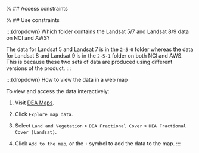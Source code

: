 % ## Access constraints

% ## Use constraints

:::{dropdown} Which folder contains the Landsat 5/7 and Landsat 8/9 data on NCI and AWS?

The data for Landsat 5 and Landsat 7 is in the `2-5-0` folder whereas the data for Landsat 8 and Landsat 9 is in the `2-5-1` folder on both NCI and AWS. This is because these two sets of data are produced using different versions of the product.
:::

:::{dropdown} How to view the data in a web map

To view and access the data interactively:
1) Visit [DEA Maps](https://maps.dea.ga.gov.au).

2) Click `Explore map data`.

3) Select `Land and Vegetation` > `DEA Fractional Cover` > `DEA Fractional Cover (Landsat)`. 

4) Click `Add to the map`, or the `+` symbol to add the data to the map.
:::


